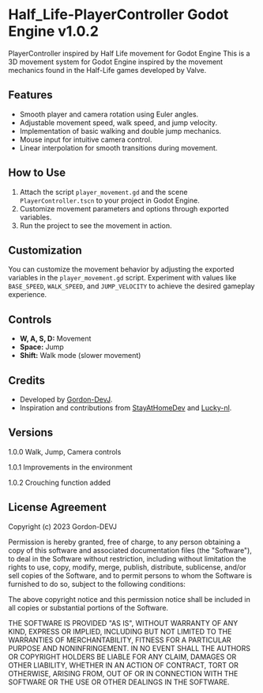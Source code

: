 # Half_Life-PlayerController Godot Engine v1.0.2
PlayerController inspired by Half Life movement for Godot Engine
This is a 3D movement system for Godot Engine inspired by the movement mechanics found in the Half-Life games developed by Valve.

## Features

- Smooth player and camera rotation using Euler angles.
- Adjustable movement speed, walk speed, and jump velocity.
- Implementation of basic walking and double jump mechanics.
- Mouse input for intuitive camera control.
- Linear interpolation for smooth transitions during movement.

## How to Use

1. Attach the script `player_movement.gd` and the scene `PlayerController.tscn` to your project in Godot Engine.
2. Customize movement parameters and options through exported variables.
3. Run the project to see the movement in action.

## Customization

You can customize the movement behavior by adjusting the exported variables in the `player_movement.gd` script. Experiment with values like `BASE_SPEED`, `WALK_SPEED`, and `JUMP_VELOCITY` to achieve the desired gameplay experience.

## Controls

- **W, A, S, D:** Movement
- **Space:** Jump
- **Shift:** Walk mode (slower movement)

## Credits

- Developed by [Gordon-DevJ](https://github.com/Gordon-DevJ).
- Inspiration and contributions from [StayAtHomeDev](https://github.com/StayAtHomeDev-Git) and [Lucky-nl](https://github.com/lukky-nl).

## Versions

1.0.0        Walk, Jump, Camera controls 

1.0.1        Improvements in the environment

1.0.2        Crouching function added
## License Agreement

Copyright (c) 2023 Gordon-DEVJ

Permission is hereby granted, free of charge, to any person obtaining a copy
of this software and associated documentation files (the "Software"), to deal
in the Software without restriction, including without limitation the rights
to use, copy, modify, merge, publish, distribute, sublicense, and/or sell
copies of the Software, and to permit persons to whom the Software is
furnished to do so, subject to the following conditions:

The above copyright notice and this permission notice shall be included in all
copies or substantial portions of the Software.

THE SOFTWARE IS PROVIDED "AS IS", WITHOUT WARRANTY OF ANY KIND, EXPRESS OR
IMPLIED, INCLUDING BUT NOT LIMITED TO THE WARRANTIES OF MERCHANTABILITY,
FITNESS FOR A PARTICULAR PURPOSE AND NONINFRINGEMENT. IN NO EVENT SHALL THE
AUTHORS OR COPYRIGHT HOLDERS BE LIABLE FOR ANY CLAIM, DAMAGES OR OTHER
LIABILITY, WHETHER IN AN ACTION OF CONTRACT, TORT OR OTHERWISE, ARISING FROM,
OUT OF OR IN CONNECTION WITH THE SOFTWARE OR THE USE OR OTHER DEALINGS IN THE
SOFTWARE.
